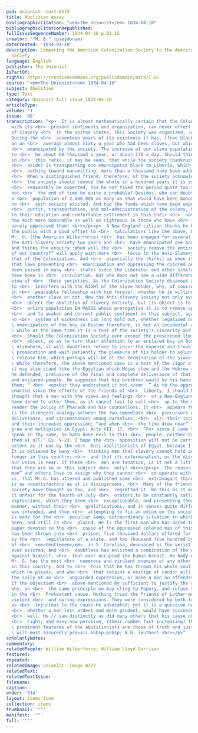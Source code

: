 ```yaml
---
pid: unionist--text-0315
title: Abolition essay
bibliographicCitation: "<em>The Unionist</em> 1834-04-10"
bibliographicCitationRepublished: 
fullIssueSequenceNumber: 1834-04-10 p.02.15
creator: '"N. B." (pseydonym)'
dateCreated: '1834-04-10'
description: Comparing the American Colonization Society to the American Anti-Slavery
  Society
language: English
publisher: The Unionist
IsPartOf: 
rights: https://creativecommons.org/publicdomain/mark/1.0/
source: "<em>The Unionist</em> 1834-04-10"
subject: Abolition
type: Text
category: Unionist full issue 1834-04-10
articleType: 
volume: '1'
issue: '36'
transcription: "<p>  It is almost mathematically certain that the Colonization Society
  with its <br>  present sentiments and organization, can never effect the abolition
  of slavery <br>  in the United States. This Society was organized, January 14, 1817.
  During the <br>  seventeen years of its existence it has, (free blacks aside) transported
  on an <br>  average almost sixty a year who had been slaves, but which were not
  <br>  emancipated by the society. The increase of our slave population is known
  to <br>  be about 60 thousand a year, or about 170 a day. Should things continue
  in <br>  this ratio, it may be seen, that while the society (bankruptcy of $40,000
  <br>  aside) is transporting one emancipated black to Liberia, which it has done
  <br>  nothing toward manumitting, more than a thousand have been added by births!
  <br>  When a distinguished friend, therefore, of the society acknowledges that if
  <br>  the society should remove the whole in a hundred years it is as soon as could
  <br>  reasonably be expected, has he not fixed the period quite too soon? Would
  not <br>  the end of time be quite a probable? Besides, who can doubt that from
  a <br>  population of 2,000,000 as many as that would have been manumnitted had
  no <br>  such society existed. And had the funds which have been expended for their
  <br>  outfit, transportation, and mal-administration of the colony, been <br>  appropriated
  to their education and comfortable settlement in this their <br>  native country,
  how much more honorable as well as righteous in those who have <br>  so long and
  sorely oppressed them! <br></p><p>  A New-England citizen thinks he has presented
  the public with a good offset to <br>  calculations like the above, by stating that
  Mr. G. (the American Wilberforce) <br>  has been engaged for several years, and
  the Anti-Slavery society two years and <br>  have emancipated one boy in Boston.
  And thinks the enquiry :When will the <br>  society remove the entire population
  of our country?” will apply with more <br>  force to the Anti-Slavery society, than
  that of the Colonization. And <br>  especially (he thinks) as when it is remembered
  that laws preventing <br>  emancipation and oppressing the colored people, have
  been passed in many <br>  states since the Liberator and other similar publications
  have been in <br>  circulation. But who does not see a wide difference in the prospective
  view of <br>  these societies, As the Colonization Society disavows any intention
  to <br>  interfere with the RIGHT of the slave holder, why, of course, he may dwell
  in <br>  peaceable fellowship with him forever, whether he is willing to release
  <br>  another slave or not. Now the Anti-slavery Society not only avows for its
  <br>  object the abolition of slavery entirely, but its object is to act on the
  <br>  entire population EN MASSE whose prerogative it is to remove oppressive laws,
  <br>  and to awaken and correct public sentiment on this subject, against which
  no <br>  system of wickedness can long hold out, whether legalised or not. The <br>
  \ emancipation of the boy in Boston therefore, is but an incidental affair; <br>
  \ while at the same time it is a test of the society’s sincerity and efficiency.
  <br>  Should the Colonization Society ever exceed the prescribed limits of their
  <br>  object, so as to turn their attention to an enslaved boy in Boston or <br>
  \ elsewhere, it will doubtless refuse to incur the expense and trouble of a <br>
  \ prosecution and wait patiently the pleasure of his holder to voluntarily <br>
  \ release him, which perhaps will be at the termination of the slave’s life. <br></p><p>
  \ While therefore, the above mentioned case is a test of the vigor of the <br>  society,
  it may also stand like the Egyptian which Moses slew and the Hebrew <br>  which
  he defended, prelusive of the final and complete deliverance of that <br>  unhappy
  and enslaved people. He supposed that his brethren would by his hand <br>  deliver
  them; “ <br>  <em>but they understood it not.</em>  ” As to the oppressive laws
  enacted since the efforts of the friends of <br>  liberty, I should hardly have
  thought that a man with the views and feelings <br>  of a New-England man would
  have dared to utter them, as it cannot fail to call <br>  up to the mind of every
  reader the policy of Pharaoh and his counsellors. It <br>  appears then, that there
  is the strongest analogy between the two immediate <br>  precursors of the Hebrew’s
  deliverance, and circumstances among ourselves, <br>  viz: their increase of population
  and their increased oppression; “and when <br>  the time drew near” “the people
  grew and multiplied in Egypt. Acts VII, 17. <br>  “For since I came to Pharaoh to
  speak in thy name, he hath done evil to this <br>  people; neither hast thou delivered
  them at all.” Ex. V-23. I hope the <br>  opposition will not be carried to the same
  extent as it was by the <br>  Anti-abolitionists of Egypt, because I love my country.
  It is believed by many <br>  thinking men that slavery cannot hold out thirty years
  longer in this country; <br>  and that its extermination, or the dissolution of
  our union is near. If these <br>  men are fanatics, is it not a little singular
  that they are so on this subject <br>  only? <br></p><p>  The reason which a “New-England
  man” and others love to assign why they cannot <br>  co-operate with abolitionists
  is, that Mr.G. has uttered and published some <br>  extravagant things. This objection
  is as unsatisfactory as it is disingenuous. <br>  Many of the friends of the anti-slavery
  society have thought so too, and <br>  regretted it. Be this as it may, they think
  it unfair for the fourth of July <br>  orators to be constantly calling out those
  expressions, which they deem <br>  exceptionable, and presenting them in a garbled
  manner, without their <br>  qualifications, and in senses quite different from what
  was intended, and then <br>  attempting to fix an odium on the society. No allowance
  is made for the <br>  peculiar &amp; extraordinary situation in which Mr. G. Has
  been, and still is <br>  placed. He is the first man who has dared to publish a
  paper devoted to the <br>  cause of the oppressed colored man of this country. He
  has been thrown into <br>  prison; five thousand dollars offered for his apprehension&nbsp;
  by the <br>  legislature of a state, and two thousand five hundred by an association
  of <br>  <em>Gentlemen</em>  in S. Carolina, denounced as the verist fanatic that
  ever existed; and <br>  doubtless has enlisted a combination of the worst passions
  against himself, <br>  that ever occupied the human breast. No body doubts that
  Mr. G. has the most <br>  numerous and virulent enemies of any other individual
  in this country. Add to <br>  this that he has thrown his whole soul into the cause
  which he pleads, and who <br>  that retains a vestige of candor will refuse to overlook
  the sally of an <br>  unguarded expression, or make a man an offender for a word?
  If the objection <br>  above-mentioned by sufficient to justify the refusal to co-operate,
  why, on <br>  the same principle we may cling to Popery, and refuse to co-operate
  in the <br>  Protestant cause. Nothing tried the friends of Luther more than his
  violent <br>  and daring expressions. They were considered by both friends and foes
  as <br>  injurious to the cause he advocated; yet it is a question not fully settled
  <br>  whether a man less ardent and more prudent, would have succeeded quite as
  <br>  well. He // saw distinctly as did many others that his cause on the main was
  <br>  right; and many now perceive, (their number fast increasing) that the <br>
  \ prominent features of the abolitionists are those of truth and justice, and <br>
  \ will most assuredly prevail.&nbsp;&nbsp; N.B. (author) <br></p>"
scholarlyNotes: 
commentary: 
relatedPeople: William Wilberforce; William Lloyd Garrison
featured: 
repeated: 
relatedImage: unionist--image-0327
relatedText: 
relatedTextIssue: 
filename: 
caption: 
order: '314'
layout: items_item
collection: items
thumbnail: '""'
manifest: '""'
full: '""'
---
```

